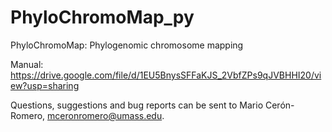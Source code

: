 # PhyloChromoMap_py
PhyloChromoMap: Phylogenomic chromosome mapping

Manual: https://drive.google.com/file/d/1EU5BnysSFFaKJS_2VbfZPs9qJVBHHI20/view?usp=sharing

Questions, suggestions and bug reports can be sent to Mario Cerón-Romero, mceronromero@umass.edu. 
